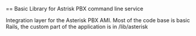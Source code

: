 == Basic Library for Astrisk PBX command line service

Integration layer for the Asterisk PBX AMI. Most of the code base is basic Rails,
the custom part of the application is in /lib/asterisk
